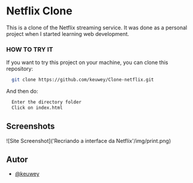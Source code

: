 
# Netflix Clone

This is a clone of the Netflix streaming service. It was done as a personal project when I started learning web development.

### HOW TO TRY IT

If you want to try this project on your machine, you can clone this repository:

```bash
  git clone https://github.com/keuwey/Clone-netflix.git
```
And then do:

```bash
  Enter the directory folder
  Click on index.html
```
## Screenshots

![Site Screenshot]('Recriando a interface da Netflix'/img/print.png)
## Autor

- [@keuwey](https://www.github.com/keuwey)

